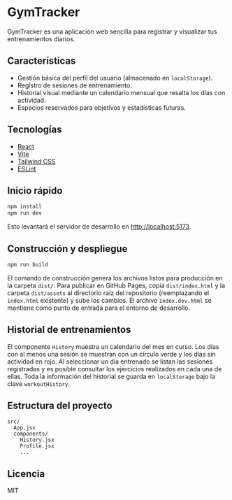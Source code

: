 # GymTracker

GymTracker es una aplicación web sencilla para registrar y visualizar tus entrenamientos diarios.

## Características

- Gestión básica del perfil del usuario (almacenado en `localStorage`).
- Registro de sesiones de entrenamiento.
- Historial visual mediante un calendario mensual que resalta los días con actividad.
- Espacios reservados para objetivos y estadísticas futuras.

## Tecnologías

- [React](https://react.dev/)
- [Vite](https://vitejs.dev/)
- [Tailwind CSS](https://tailwindcss.com/)
- [ESLint](https://eslint.org/)

## Inicio rápido

```bash
npm install
npm run dev
```

Esto levantará el servidor de desarrollo en [http://localhost:5173](http://localhost:5173).

## Construcción y despliegue

```bash
npm run build
```

El comando de construcción genera los archivos listos para producción en la carpeta `dist/`.
Para publicar en GitHub Pages, copia `dist/index.html` y la carpeta `dist/assets` al directorio raíz del
repositorio (reemplazando el `index.html` existente) y sube los cambios.
El archivo `index.dev.html` se mantiene como punto de entrada para el entorno de desarrollo.

## Historial de entrenamientos

El componente `History` muestra un calendario del mes en curso.
Los días con al menos una sesión se muestran con un círculo verde y los días sin actividad en rojo.
Al seleccionar un día entrenado se listan las sesiones registradas y es posible consultar los ejercicios realizados en cada una de ellas.
Toda la información del historial se guarda en `localStorage` bajo la clave `workoutHistory`.

## Estructura del proyecto

```
src/
  App.jsx
  components/
    History.jsx
    Profile.jsx
    ...
```

## Licencia

MIT
